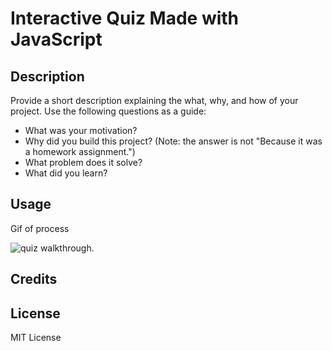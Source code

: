# Interactive Quiz Made with JavaScript

## Description

Provide a short description explaining the what, why, and how of your project. Use the following questions as a guide:

- What was your motivation?
- Why did you build this project? (Note: the answer is not "Because it was a homework assignment.")
- What problem does it solve?
- What did you learn?

## Usage

Gif of process

![quiz walkthrough.](./assets/images/javascript_quiz)

## Credits

## License

MIT License
